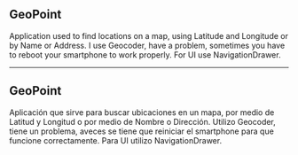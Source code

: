 GeoPoint
-
Application used to find locations on a map, using Latitude and Longitude or by Name or Address.
I use Geocoder, have a problem, sometimes you have to reboot your smartphone to work properly.
For UI use NavigationDrawer.

-----------------------------

GeoPoint
-
Aplicación que sirve para buscar ubicaciones en un mapa, por medio de Latitud y Longitud o por medio de Nombre o Dirección.
Utilizo Geocoder, tiene un problema, aveces se tiene que reiniciar el smartphone para que funcione correctamente.
Para UI utilizo NavigationDrawer.
